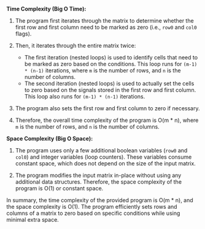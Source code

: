 **Time Complexity (Big O Time):**

1. The program first iterates through the matrix to determine whether the first row and first column need to be marked as zero (i.e., `row0` and `col0` flags).

2. Then, it iterates through the entire matrix twice:
   - The first iteration (nested loops) is used to identify cells that need to be marked as zero based on the conditions. This loop runs for `(m-1) * (n-1)` iterations, where `m` is the number of rows, and `n` is the number of columns.
   - The second iteration (nested loops) is used to actually set the cells to zero based on the signals stored in the first row and first column. This loop also runs for `(m-1) * (n-1)` iterations.

3. The program also sets the first row and first column to zero if necessary.

4. Therefore, the overall time complexity of the program is O(m * n), where `m` is the number of rows, and `n` is the number of columns.

**Space Complexity (Big O Space):**

1. The program uses only a few additional boolean variables (`row0` and `col0`) and integer variables (loop counters). These variables consume constant space, which does not depend on the size of the input matrix.

2. The program modifies the input matrix in-place without using any additional data structures. Therefore, the space complexity of the program is O(1) or constant space.

In summary, the time complexity of the provided program is O(m * n), and the space complexity is O(1). The program efficiently sets rows and columns of a matrix to zero based on specific conditions while using minimal extra space.
